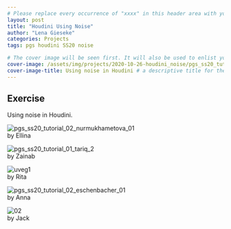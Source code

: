 ```yaml
---
# Please replace every occurrence of "xxxx" in this header area with your personal information.
layout: post
title: "Houdini Using Noise"
author: "Lena Gieseke"
categories: Projects
tags: pgs houdini SS20 noise

# The cover image will be seen first. It will also be used to enlist your project amonst others.
cover-image: /assets/img/projects/2020-10-26-houdini_noise/pgs_ss20_tutorial_04_tariq01.png # choose your desired image file format — must be supported by web browsers — only one
cover-image-title: Using noise in Houdini # a descriptive title for the image
---
```


## Exercise

Using noise in Houdini.

![pgs_ss20_tutorial_02_nurmukhametova_01](/assets/img/projects/2020-10-26-houdini_noise/pgs_ss20_tutorial_02_nurmukhametova_01.png)  
by Ellina

![pgs_ss20_tutorial_01_tariq_2](/assets/img/projects/2020-10-26-houdini_noise/pgs_ss20_tutorial_01_tariq_2.png)  
by Zainab

![uveg1](/assets/img/projects/2020-10-26-houdini_noise/uveg1.png)  
by Rita

![pgs_ss20_tutorial_02_eschenbacher_01](/assets/img/projects/2020-10-26-houdini_noise/pgs_ss20_tutorial_02_eschenbacher_01.png)  
by Anna

![02](/assets/img/projects/2020-10-26-houdini_noise/02.png)  
by Jack

